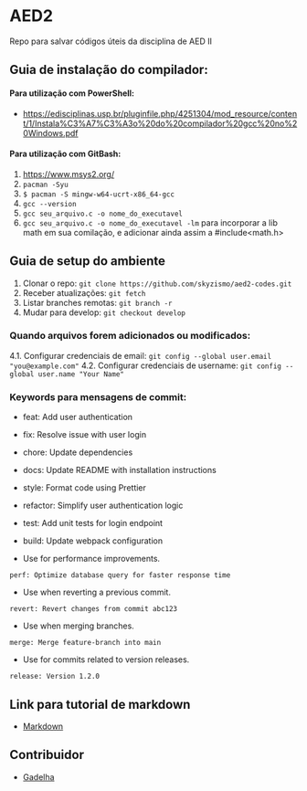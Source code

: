 # AED2

Repo para salvar códigos úteis da disciplina de AED II

## Guia de instalação do compilador:

#### Para utilização com PowerShell:

- https://edisciplinas.usp.br/pluginfile.php/4251304/mod_resource/content/1/Instala%C3%A7%C3%A3o%20do%20compilador%20gcc%20no%20Windows.pdf

#### Para utilização com GitBash:

1. https://www.msys2.org/
2. `pacman -Syu`
3. `$ pacman -S mingw-w64-ucrt-x86_64-gcc`
4. `gcc --version`
5. `gcc seu_arquivo.c -o nome_do_executavel`
6. `gcc seu_arquivo.c -o nome_do_executavel -lm` para incorporar a lib math em sua comilação, e adicionar ainda assim a #include<math.h>

## Guia de setup do ambiente

1. Clonar o repo: `git clone https://github.com/skyzismo/aed2-codes.git`
2. Receber atualizações: `git fetch`
3. Listar branches remotas: `git branch -r`
4. Mudar para develop: `git checkout develop`

### Quando arquivos forem adicionados ou modificados:

4.1. Configurar credenciais de email: `git config --global user.email "you@example.com"`
4.2. Configurar credenciais de username: `git config --global user.name "Your Name"`

### Keywords para mensagens de commit:

- feat: Add user authentication

- fix: Resolve issue with user login

- chore: Update dependencies

- docs: Update README with installation instructions

- style: Format code using Prettier

- refactor: Simplify user authentication logic

- test: Add unit tests for login endpoint

- build: Update webpack configuration

- Use for performance improvements.

```plaintext
perf: Optimize database query for faster response time
```

- Use when reverting a previous commit.

```plaintext
revert: Revert changes from commit abc123
```

- Use when merging branches.

```plaintext
merge: Merge feature-branch into main
```

- Use for commits related to version releases.

```plaintext
release: Version 1.2.0
```

## Link para tutorial de markdown

- [Markdown](https://commonmark.org/help/tutorial/)

## Contribuidor

- [Gadelha](https://www.linkedin.com/in/lucas-gadelha-me/)
